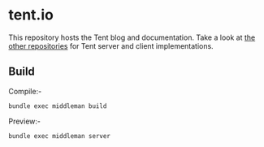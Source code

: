 # tent.io

This repository hosts the Tent blog and documentation. Take a look at [the other repositories](https://github.com/tent) for Tent server and client implementations.

## Build

Compile:-

    bundle exec middleman build

Preview:-

    bundle exec middleman server
